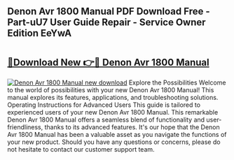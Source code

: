 ## Denon Avr 1800 Manual PDF Download Free - Part-uU7 User Guide Repair - Service Owner Edition EeYwA

# <h2><a href="http://bc31273.oget.top/?id=Denon+Avr+1800+Manual">🔗Download New 👉🔴 Denon Avr 1800 Manual</a></h2>

[![Denon Avr 1800 Manual new download](https://i.imgur.com/5g1atiW.png)](http://bc31273.oget.top/?id=Denon+Avr+1800+Manual)
Explore the Possibilities Welcome to the world of possibilities with your new Denon Avr 1800 Manual! This manual explores its features, applications, and troubleshooting solutions. Operating Instructions for Advanced Users This guide is tailored to experienced users of your new Denon Avr 1800 Manual. This remarkable Denon Avr 1800 Manual offers a seamless blend of functionality and user-friendliness, thanks to its advanced features. It's our hope that the Denon Avr 1800 Manual has been a valuable asset as you navigate the functions of your new product. Should you have any questions or concerns, please do not hesitate to contact our customer support team.
